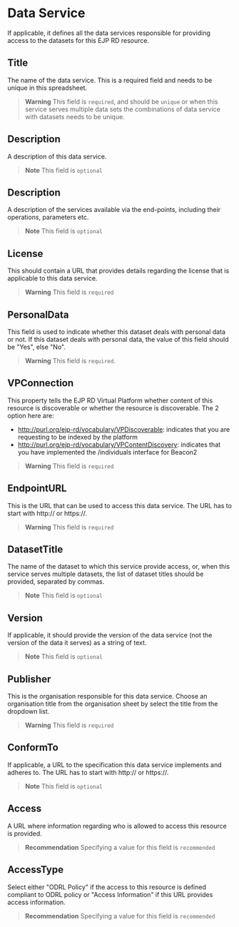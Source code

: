 # Data Service
If applicable, it defines all the data services responsible for providing access to the datasets for this EJP RD resource.

## Title
The name of the data service. This is a required field and needs to be unique in this spreadsheet.
> **Warning** This field is `required`, and should be `unique` or when this service serves multiple data
> sets the combinations of data service with datasets needs to be unique.

## Description
A description of this data service.
> **Note** This field is `optional`

## Description
A description of the services available via the end-points, including their operations, parameters etc.
> **Note** This field is `optional`

## License
This should contain a URL that provides details regarding the license that is applicable to this data service.
> **Warning** This field is `required`

## PersonalData
This field is used to indicate whether this dataset deals with personal data or not. If this dataset deals with personal
data, the value of this field should be "Yes", else "No".

> **Warning** This field is `required`.

## VPConnection
This property tells the EJP RD Virtual Platform whether content of this resource is discoverable or whether
the resource is discoverable. The 2 option here are:

- http://purl.org/ejp-rd/vocabulary/VPDiscoverable: indicates that you are requesting to be indexed by the platform
- http://purl.org/ejp-rd/vocabulary/VPContentDiscovery: indicates that you have implemented the /individuals interface for Beacon2
> **Warning** This field is `required`

## EndpointURL
This is the URL that can be used to access this data service. The URL has to start with http:// or https://.
> **Warning** This field is `required`

## DatasetTitle
The name of the dataset to which this service provide access, or, when this service serves multiple datasets,
the list of dataset titles should be provided, separated by commas.

> **Note** This field is `optional`

## Version
If applicable, it should provide the version of the data service (not the version of the data it serves) as a string of text. 
> **Note** This field is `optional`

## Publisher
This is the organisation responsible for this data service. Choose an organisation title from the organisation sheet by
select the title from the dropdown list.
> **Warning** This field is `required`

## ConformTo
If applicable, a URL to the specification this data service implements and adheres to. The URL has to start with http:// or https://.
> **Note** This field is `optional`

## Access
A URL where information regarding who is allowed to access this resource is provided.

> **Recommendation** Specifying a value for this field is `recommended`

## AccessType
Select either "ODRL Policy" if the access to this resource is defined compliant to ODRL policy or "Access Information" if
this URL provides access information.

> **Recommendation** Specifying a value for this field is `recommended`